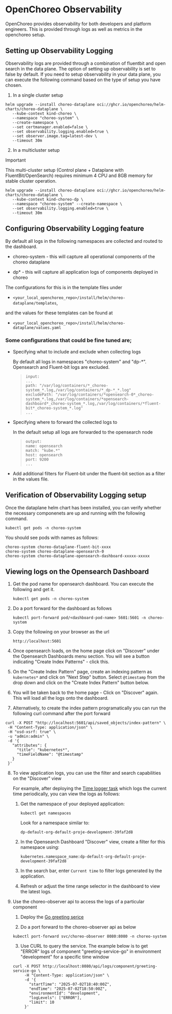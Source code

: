 # OpenChoreo Observability

OpenChoreo provides observability for both developers and platform engineers. This is provided through logs as well as metrics in the openchoreo setup. 

## Setting up Observability Logging

 Observability logs are provided through a combination of fluentbit and open search in the data plane. The option of setting up observability is set to false by default. If you need to setup observability in your data plane, you can execute the following command based on the type of setup you have chosen.

1. In a single cluster setup
```
helm upgrade --install choreo-dataplane oci://ghcr.io/openchoreo/helm-charts/choreo-dataplane \
   --kube-context kind-choreo \
   --namespace "choreo-system" \
   --create-namespace \
   --set certmanager.enabled=false \
   --set observability.logging.enabled=true \
   --set observer.image.tag=latest-dev \
   --timeout 30m
```

2. In a multicluster setup

> [!IMPORTANT]  
> This multi-cluster setup (Control plane + Dataplane with FluentBit/OpenSearch) requires minimum 4 CPU and 8GB memory for stable cluster operation.
```
helm upgrade --install choreo-dataplane oci://ghcr.io/openchoreo/helm-charts/choreo-dataplane \
   --kube-context kind-choreo-dp \
   --namespace "choreo-system" --create-namespace \
   --set observability.logging.enabled=true \
   --timeout 30m
```

## Configuring Observability Logging feature 
By default all logs in the following namespaces are collected and routed to the dashboard.

- choreo-system - this will capture all operational components of the choreo dataplane

- dp* - this will capture all application logs of components deployed in choreo

The configurations for this is in the template files under 

 - `<your_local_openchoreo_repo>/install/helm/choreo-dataplane/templates`,
  
and the values for these templates can be found at 
 - `<your_local_openchoreo_repo>/install/helm/choreo-dataplane/values.yaml`

### Some configurations that could be fine tuned are;

  - Specifying what to include and exclude when collecting logs

    By default all logs in namespaces "choreo-system" and "dp-*". Opensearch and Fluent-bit logs are excluded.

    >     input:
    >     ...
    >     path: "/var/log/containers/*_choreo-system_*.log,/var/log/containers/*_dp-*_*.log"
    >     excludePath: "/var/log/containers/*opensearch-0*_choreo-system_*.log,/var/log/containers/*opensearch-dashboard*_choreo-system_*.log,/var/log/containers/*fluent-bit*_choreo-system_*.log"
    >     ...
 - Specifying where to forward the collected logs to
 
    In the default setup all logs are forwarded to the opensearch node

    >     output:
    >     name: opensearch
    >     match: "kube.*"
    >     host: opensearch
    >     port: 9200
    >     ...

 - Add additional filters for Fluent-bit under the fluent-bit section as a filter in the values file.


 ## Verification of Observability Logging setup
Once the dataplane helm chart has been installed, you can verify whether the necessary componenets are up and running with the following command. 

```
kubectl get pods -n choreo-system
```

You should see pods with names as follows:
```
choreo-system choreo-dataplane-fluent-bit-xxxx    
choreo-system choreo-dataplane-opensearch-0
choreo-system choreo-dataplane-opensearch-dashboard-xxxxx-xxxxx
```  

## Viewing logs on the Opensearch Dashboard
 1. Get the pod name for opensearch dashboard. You can execute the following  and get it. 

    ```
    kubectl get pods -n choreo-system
    ```

 2. Do a port forward for the dashboard as follows
 
    ```
    kubectl port-forward pod/<dashboard-pod-name> 5601:5601 -n choreo-system
    ```
 
 3. Copy the following on your browser as the url

    `http://localhost:5601`

 4. Once opensearch loads, on the home page click on "Discover" under the Opensearch Dashboards menu section. You will see a button indicating "Create Index Patterns" - click this.

 5. On the "Create Index Pattern" page, create an indexing pattern as `kubernetes*` and click on "Next Step" button. Select `@timestamp` from the drop down and click on the "Create Index Pattern" button below.

 6. You will be taken back to the home page - Click on "Discover" again. This will load all the logs onto the dashboard. 

 7. Alternatively, to create the index pattern programatically you can run the following curl command after the port forward
 ```
 curl -X POST "http://localhost:5601/api/saved_objects/index-pattern" \
  -H "Content-Type: application/json" \
  -H "osd-xsrf: true" \
  -u "admin:admin" \
  -d '{
    "attributes": {
      "title": "kubernetes*",
      "timeFieldName": "@timestamp"
    }
  }'
 ```
8. To view application logs, you can use the filter and search capabilities on the "Discover" view 

   For example, after deploying the [Time logger task](./../samples/deploying-applications/build-from-source/time-logger-task/) which logs the current time periodically, you can view the logs as follows:

   1. Get the namespace of your deployed application:

      ```
      kubectl get namespaces
      ```

      Look for a namespace similar to:

      ```
      dp-default-org-default-proje-development-39faf2d8
      ```

   2. In the Opensearch Dashboard "Discover" view, create a filter for this namespace using:

      ```
      kubernetes.namespace_name:dp-default-org-default-proje-development-39faf2d8
      ```

   3. In the search bar, enter `Current time` to filter logs generated by the application.

   4. Refresh or adjust the time range selector in the dashboard to view the latest logs.

9. Use the choreo-observer api to access the logs of a particular component
   
   1. Deploy the [Go greeting serice](../samples/deploying-applications/languages/go/)
   
   2. Do a port forward to the choreo-observer api as below

   ```
   kubectl port-forward svc/choreo-observer 8080:8080 -n choreo-system
   ```

   3. Use CURL to query the service. The example below is to get "ERROR" logs of component "greeting-service-go" in environment "development" for a specific time window 

   ```
   curl -X POST http://localhost:8080/api/logs/component/greeting-service-go \
        -H "Content-Type: application/json" \
        -d '{
          "startTime": "2025-07-02T18:40:00Z",
          "endTime": "2025-07-02T18:50:00Z",
          "environmentId": "development",
          "logLevels": ["ERROR"],
          "limit": 10
        }'
   ```
